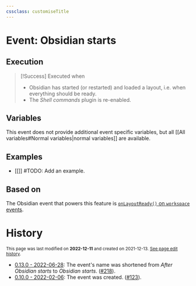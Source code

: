 ```yaml
---
cssclass: customiseTitle
---
```

# Event: Obsidian starts

## Execution
> [!Success] Executed when
> - Obsidian has started (or restarted) and loaded a layout, i.e. when everything should be ready.
> - The *Shell commands* plugin is re-enabled.

## Variables
This event does not provide additional event specific variables, but all [[All variables#Normal variables|normal variables]] are available.

## Examples
- [[]] #TODO: Add an example.

## Based on
The Obsidian event that powers this feature is [`onLayoutReady()` on `workspace` events](https://github.com/obsidianmd/obsidian-api/blob/763a243b4ec295c9c460560e9b227c8f18d8199b/obsidian.d.ts#L3444).

# History
<small>This page was last modified on <strong>2022-12-11</strong> and created on 2021-12-13. <a href="https://github.com/Taitava/obsidian-shellcommands-documentation/commits/main/./Events/Obsidian%20starts.md">See page edit history</a>.</small>
- [0.13.0 - 2022-06-28](https://github.com/Taitava/obsidian-shellcommands/blob/main/CHANGELOG.md#0130---2022-06-28): The event's name was shortened from *After Obsidian starts* to *Obsidian starts*. ([#218](https://github.com/Taitava/obsidian-shellcommands/issues/218)).
- [0.10.0 - 2022-02-06](https://github.com/Taitava/obsidian-shellcommands/blob/main/CHANGELOG.md#0100---2022-02-06): The event was created. ([#123](https://github.com/Taitava/obsidian-shellcommands/issues/123)).